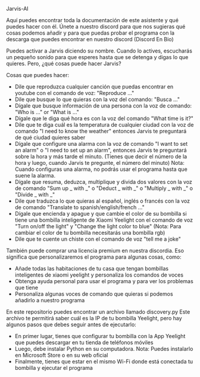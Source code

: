 Jarvis-AI

Aquí puedes encontrar toda la documentación de este asistente y qué puedes hacer con él. Únete a nuestro discord para que nos sugieras qué cosas podemos añadir y para que puedas probar el programa con la descarga que puedes encontrar en nuestro discord (Discord En Bio)

Puedes activar a Jarvis diciendo su nombre. Cuando lo actives, escucharás un pequeño sonido para que esperes hasta que se detenga y digas lo que quieres. Pero, ¿qué cosas puede hacer Jarvis?

Cosas que puedes hacer:

- Dile que reproduzca cualquier canción que puedas encontrar en youtube con el comando de voz: "Reproduce ..."
- Dile que busque lo que quieras con la voz del comando: "Busca ..."
- Dígale que busque información de una persona con la voz de comando: "Who is ..." or "What is ..."
- Dígale que le diga qué hora es con la voz del comando "What time is it?"
- Dile que te diga cuál es la temperatura de cualquier ciudad con la voz de comando "I need to know the weather" entonces Jarvis te preguntará de qué ciudad quieres saber
- Dígale que configure una alarma con la voz de comando "I want to set an alarm" o "I need to set up an alarm", entonces Jarvis te preguntará sobre la hora y más tarde el minuto. (Tienes que decir el número de la hora y luego, cuando Jarvis te pregunte, el número del minuto) Nota: Cuando configuras una alarma, no podrás usar el programa hasta que suene la alarma.
- Dígale que resuma, deduzca, multiplique y divida dos valores con la voz de comando "Sum up _ with _" o "Deduct _ with _" o "Multiply _ with _" o "Divide _ with _"
- Dile que traduzca lo que quieras al español, inglés o francés con la voz de comando "Translate to spanish/english/french ..."
- Dígale que encienda y apague y que cambie el color de su bombilla si tiene una bombilla inteligente de Xiaomi Yeelight con el comando de voz "Turn on/off the light" y "Change the light color to blue" (Nota: Para cambiar el color de tu bombilla necesitarás una bombilla rgb)
- Dile que te cuente un chiste con el comando de voz "tell me a joke"

También puede comprar una licencia premium en nuestra discordia. Eso significa que personalizaremos el programa para algunas cosas, como:

- Añade todas las habitaciones de tu casa que tengan bombillas inteligentes de xiaomi yeelight y personaliza los comandos de voces
- Obtenga ayuda personal para usar el programa y para ver los problemas que tiene
- Personaliza algunas voces de comando que quieras si podemos añadirlo a nuestro programa

En este repositorio puedes encontrar un archivo llamado discovery.py Este archivo te permitirá saber cuál es la IP de tu bombilla Yeelight, pero hay algunos pasos que debes seguir antes de ejecutarlo:

- En primer lugar, tienes que configurar tu bombilla con la App Yeelight que puedes descargar en tu tienda de teléfonos móviles
- Luego, debe instalar Python en su computadora. Nota: Puedes instalarlo en Microsoft Store o en su web oficial
- Finalmente, tienes que estar en el mismo Wi-Fi donde está conectada tu bombilla y ejecutar el programa
